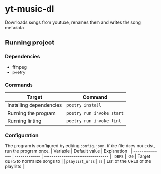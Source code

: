 # yt-music-dl

Downloads songs from youtube, renames them and writes the song metadata

## Running project
### Dependencies
- ffmpeg
- poetry

### Commands
| Target                  | Command                   |
| ----------------------- | ------------------------- |
| Installing dependencies | `poetry install`          |
| Running the program     | `poetry run invoke start` |
| Running linting         | `poetry run invoke lint`  |

### Configuration
The program is configured by editing `config.json`. If the file does not exist, run the program once.
| Variable        | Default value | Explanation                       |
| --------------- | ------------- | --------------------------------- |
| `DBFS`          | `-20`         | Target dBFS to normalize songs to |
| `playlist_urls` | `[]`          | List of the URLs of the playlists |
